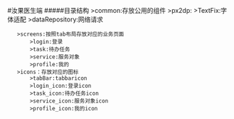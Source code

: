 #汝果医生端
#####目录结构
       >common:存放公用的组件
           >px2dp: 
           >TextFix:字体适配
           >dataRepository:网络请求
                
       >screens:按照tab布局存放对应的业务页面
           >login:登录
           >task:待办任务
           >service:服务对象
           >profile:我的
       >icons：存放对应的图标
           >tabBar:tabbaricon
           >login_icon:登录icon
           >task_icon:待办任务icon
           >service_icon:服务对象icon
           >profile_icon:我的icon
